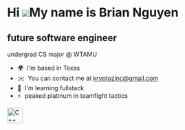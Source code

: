 Hi ![](https://user-images.githubusercontent.com/18350557/176309783-0785949b-9127-417c-8b55-ab5a4333674e.gif)My name is Brian Nguyen
====================================================================================================================================

future software engineer
------------------------

undergrad CS major @ WTAMU

*   🌍  I'm based in Texas
*   ✉️  You can contact me at [kryptozinc@gmail.com](mailto:kryptozinc@gmail.com)
*   🧠  I'm learning fullstack
*   ⚡  peaked platinum in teamfight tactics
<p align="left">
<a href="https://docs.microsoft.com/en-us/cpp/?view=msvc-170" target="_blank" rel="noreferrer"><img src="https://raw.githubusercontent.com/danielcranney/readme-generator/main/public/icons/skills/cplusplus-colored.svg" width="36" height="36" alt="C++" /></a>
                    </p>
                    
          
